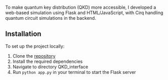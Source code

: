 To make quantum key distribution (QKD) more accessible, I developed a web-based simulation using Flask and HTML/JavaScript, with Cirq handling quantum circuit simulations in the backend.

## Installation
To set up the project locally:
1. Clone the [repository](https://github.com/shivam1kamboj/QKD_interface.git)
2. Install the required dependencies
3. Navigate to directory QKD_interface
4. Run `python app.py` in your terminal to start the Flask server